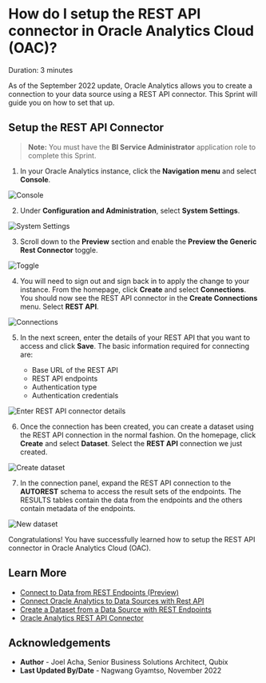 # How do I setup the REST API connector in Oracle Analytics Cloud (OAC)?

Duration: 3 minutes

As of the September 2022 update, Oracle Analytics allows you to create a connection to your data source using a REST API connector. This Sprint will guide you on how to set that up.

## Setup the REST API Connector

>**Note:** You must have the **BI Service Administrator** application role to complete this Sprint.

1. In your Oracle Analytics instance, click the **Navigation menu** and select **Console**.

  ![Console](images/console.png)

2. Under **Configuration and Administration**, select **System Settings**.

  ![System Settings](images/config-admin.png)

3. Scroll down to the **Preview** section and enable the **Preview the Generic Rest Connector** toggle.

  ![Toggle](images/systemsettings.png)

4. You will need to sign out and sign back in to apply the change to your instance. From the homepage, click **Create** and select **Connections**. You should now see the REST API connector in the **Create Connections** menu. Select **REST API**.

  ![Connections](images/create-connections.png)

5. In the next screen, enter the details of your REST API that you want to access and click **Save**. The basic information required for connecting are:

    * Base URL of the REST API
    * REST API endpoints
    * Authentication type
    * Authentication credentials

  ![Enter REST API connector details](images/connection-details.png)

6. Once the connection has been created, you can create a dataset using the REST API connection in the normal fashion. On the homepage, click **Create** and select **Dataset**. Select the **REST API** connection we just created.

  ![Create dataset](images/create-dataset.png)

7. In the connection panel, expand the REST API connection to the **AUTOREST** schema to access the result sets of the endpoints. The RESULTS tables contain the data from the endpoints and the others contain metadata of the endpoints.

  ![New dataset](images/new-dataset.png)

Congratulations! You have successfully learned how to setup the REST API connector in Oracle Analytics Cloud (OAC).

## Learn More

* [Connect to Data from REST Endpoints (Preview)](https://docs.oracle.com/en/cloud/paas/analytics-cloud/acsds/connect-data-rest-endpoints.html)
* [Connect Oracle Analytics to Data Sources with Rest API](https://blogs.oracle.com/analytics/post/connect-oracle-analytics-to-rest-api-data-sources)
* [Create a Dataset from a Data Source with REST Endpoints](https://docs.oracle.com/en/cloud/paas/analytics-cloud/acubi/create-dataset-rest-connection.html)
* [Oracle Analytics REST API Connector](http://www.elffar.co.uk/blog/oracle-analytics-rest-api-connector)

## Acknowledgements

* **Author** - Joel Acha, Senior Business Solutions Architect, Qubix
* **Last Updated By/Date** - Nagwang Gyamtso, November 2022

